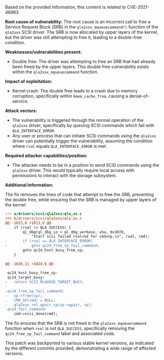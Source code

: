 Based on the provided information, this content is related to CVE-2021-46963.

**Root cause of vulnerability:**
The root cause is an incorrect call to free a Service Request Block (SRB) in the `qla2xxx_mqueuecommand()` function of the `qla2xxx` SCSI driver. The SRB is now allocated by upper layers of the kernel, but the driver was still attempting to free it, leading to a double-free condition.

**Weaknesses/vulnerabilities present:**
- Double free: The driver was attempting to free an SRB that had already been freed by the upper layers. This double free vulnerability exists within the `qla2xxx_mqueuecommand` function.

**Impact of exploitation:**
- Kernel crash: The double free leads to a crash due to memory corruption, specifically within `kmem_cache_free`, causing a denial-of-service.

**Attack vectors:**
- The vulnerability is triggered through the normal operation of the `qla2xxx` driver, specifically by queuing SCSI commands which fail with `QLA_INTERFACE_ERROR`.
- Any user or process that can initiate SCSI commands using the `qla2xxx` driver can potentially trigger the vulnerability, assuming the condition where `rval` equals `QLA_INTERFACE_ERROR` is met.

**Required attacker capabilities/position:**
- The attacker needs to be in a position to send SCSI commands using the `qla2xxx` driver. This would typically require local access with permissions to interact with the storage subsystem.

**Additional Information:**

The fix removes the lines of code that attempt to free the SRB, preventing the double free, while ensuring that the SRB is managed by upper layers of the kernel:
```diff
--- a/drivers/scsi/qla2xxx/qla_os.c
+++ b/drivers/scsi/qla2xxx/qla_os.c
@@ -1013,8 +1013,6 @@
 	if (rval != QLA_SUCCESS) {
 		ql_dbg(ql_dbg_io + ql_dbg_verbose, vha, 0x3078,
 		    "Start scsi failed rval=%d for cmd=%p.\n", rval, cmd);
-		if (rval == QLA_INTERFACE_ERROR)
-			goto qc24_free_sp_fail_command;
 		goto qc24_host_busy_free_sp;
 	}
 
@@ -1026,11 +1024,6 @@
 
 qc24_host_busy_free_sp:
 qc24_target_busy:
-	return SCSI_MLQUEUE_TARGET_BUSY;
-
-qc24_free_sp_fail_command:
-	sp->free(sp);
-	CMD_SP(cmd) = NULL;
-	qla2xxx_rel_qpair_sp(sp->qpair, sp);
-qc24_fail_command:
 	cmd->scsi_done(cmd);
```
The fix ensures that the SRB is not freed in the `qla2xxx_mqueuecommand` function when `rval` is not `QLA_SUCCESS`, specifically removing the `qc24_free_sp_fail_command` label and associated code.

This patch was backported to various stable kernel versions, as indicated by the different commits provided, demonstrating a wide range of affected versions.